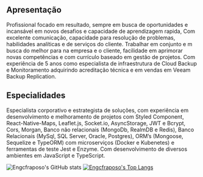 ## Apresentação

Profissional focado em resultado, sempre em busca de oportunidades e incansável em novos desafios e capacidade de aprendizagem rapida, Com excelente comunicação, capacidade para resolução de problemas, habilidades analíticas e de serviços do cliente. Trabalhar em conjunto e m busca do melhor para na empresa e o cliente, facilidade em aprimorar novas competências e com currículo baseado em gestão de projetos. Com experiência de 5 anos como especialista de infraestrutura de Cloud Backup e Monitoramento adquirindo acreditação técnica e em vendas em Veeam Backup Replication.

## Especialidades


Especialista corporativo e estrategista de soluções, com experiência em desenvolvimento e melhoramento de projetos com Styled Component, React-Native-Maps, Leaflet.js, Socket.io, AsyncStorage, JWT e Bcrypt, Cors, Morgan, Banco não relacionais (MongoDb, RealmDB e Redis), Banco Relacionais (MySql, SQL Server, Oracle, Postgres), ORM’s (Mongoose, Sequelize e TypeORM) com microserviços (Docker e Kubenetes) e ferramentas de teste Jest e Enzyme. Com desenvolvimento de diversos ambientes em JavaScript e TypeScript.

![Engcfraposo's GitHub stats](https://github-readme-stats.vercel.app/api?username=engcfraposo&show_icons=true&theme=radical)
[![Engcfraposo's Top Langs](https://github-readme-stats.vercel.app/api/top-langs/?username=engcfraposo&layout=compact&theme=radical)](https://github.com/username=engcfraposo/github-readme-stats)

<div data-iframe-width="150" data-iframe-height="270" data-share-badge-id="dca7de7e-80ae-4048-8964-f2e44841cada" data-share-badge-host="https://www.credly.com"></div><script type="text/javascript" async src="//cdn.credly.com/assets/utilities/embed.js"></script>
